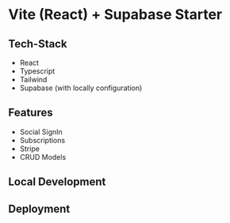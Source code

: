 # Vite (React) + Supabase Starter

## Tech-Stack
- React
- Typescript
- Tailwind
- Supabase (with locally configuration)

## Features
- Social SignIn
- Subscriptions
- Stripe
- CRUD Models

## Local Development



## Deployment